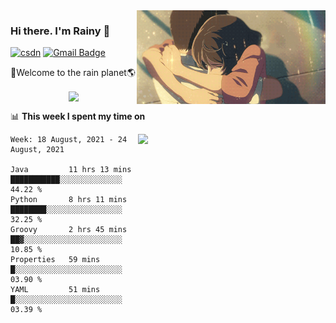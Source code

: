 <img  align='right' height="150" src="https://github.com/LikeRainDay/LikeRainDay/blob/master/pic/img_rain_1.gif?raw=true">



### Hi there. I'm Rainy :lemon:

[![csdn](https://img.shields.io/badge/-csdn-c14438?style=flat-square&logo=c&logoColor=white)](https://blog.csdn.net/qq_15807167)
[![Gmail Badge](https://img.shields.io/badge/-gmail-c14438?style=flat-square&logo=Gmail&logoColor=white&link=mailto:houshuai0816@gmail.com)](mailto:houshuai0816@gmail.com)

🚀Welcome to the rain planet🌎

<center>
<img align='center'  src="https://source.unsplash.com/random/1200x600">
</center>

📊 **This week I spent my time on**

<img align='right'   width="300" src="https://github-readme-stats.vercel.app/api?username=LikeRainDay&show_icons=true&title_color=fff&icon_color=79ff97&text_color=9f9f9f&bg_color=151515">

<!--START_SECTION:waka-->
```text
Week: 18 August, 2021 - 24 August, 2021

Java         11 hrs 13 mins  ███████████░░░░░░░░░░░░░░   44.22 % 
Python       8 hrs 11 mins   ████████░░░░░░░░░░░░░░░░░   32.25 % 
Groovy       2 hrs 45 mins   ██▓░░░░░░░░░░░░░░░░░░░░░░   10.85 % 
Properties   59 mins         █░░░░░░░░░░░░░░░░░░░░░░░░   03.90 % 
YAML         51 mins         █░░░░░░░░░░░░░░░░░░░░░░░░   03.39 % 
```
<!--END_SECTION:waka-->

